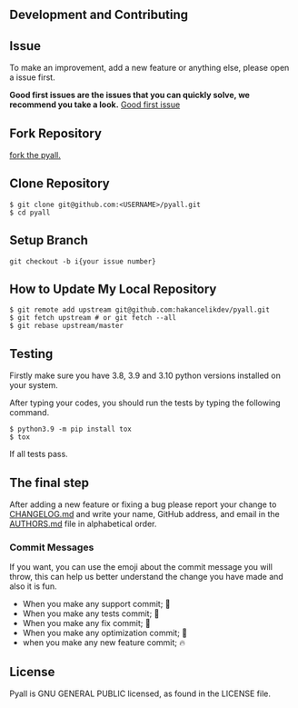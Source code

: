 ## Development and Contributing

## Issue

To make an improvement, add a new feature or anything else, please open a issue first.

**Good first issues are the issues that you can quickly solve, we recommend you take a
look.**
[Good first issue](https://github.com/hakancelikdev/pyall/labels/good%20first%20issue)

## Fork Repository

[fork the pyall.](https://github.com/hakancelikdev/pyall/fork)

## Clone Repository

```shell
$ git clone git@github.com:<USERNAME>/pyall.git
$ cd pyall
```

## Setup Branch

```shell
git checkout -b i{your issue number}
```

## How to Update My Local Repository

```shell
$ git remote add upstream git@github.com:hakancelikdev/pyall.git
$ git fetch upstream # or git fetch --all
$ git rebase upstream/master
```

## Testing

Firstly make sure you have 3.8, 3.9 and 3.10 python versions installed on your system.

After typing your codes, you should run the tests by typing the following command.

```shell
$ python3.9 -m pip install tox
$ tox
```

If all tests pass.

## The final step

After adding a new feature or fixing a bug please report your change to
[CHANGELOG.md](changelog.md) and write your name, GitHub address, and email in the
[AUTHORS.md](authors.md) file in alphabetical order.

### Commit Messages

If you want, you can use the emoji about the commit message you will throw, this can
help us better understand the change you have made and also it is fun.

- When you make any support commit; 💪
- When you make any tests commit; 🧪
- When you make any fix commit; 🐞
- When you make any optimization commit; 💊
- when you make any new feature commit; 🔥

## License

Pyall is GNU GENERAL PUBLIC licensed, as found in the LICENSE file.
